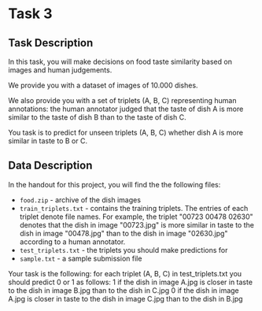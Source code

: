 # Task 3

## Task Description

In this task, you will make decisions on food taste similarity based on images and human judgements.

We provide you with a dataset of images of 10.000 dishes.

We also provide you with a set of triplets (A, B, C) representing human annotations: the human annotator judged that the taste of dish A is more similar to the taste of dish B than to the taste of dish C.

You task is to predict for unseen triplets (A, B, C) whether dish A is more similar in taste to B or C.

## Data Description

In the handout for this project, you will find the the following files:

- ```food.zip``` - archive of the dish images
- ```train_triplets.txt``` - contains the training triplets. The entries of each triplet denote file names. For example, the triplet "00723 00478 02630" denotes that the dish in image "00723.jpg" is more similar in taste to the dish in image "00478.jpg" than to the dish in image "02630.jpg" according to a human annotator.
- ```test_triplets.txt``` - the triplets you should make predictions for
- ```sample.txt``` - a sample submission file


Your task is the following: for each triplet (A, B, C) in test_triplets.txt you should predict 0 or 1 as follows:
1 if the dish in image A.jpg is closer in taste to the dish in image B.jpg than to the dish in C.jpg
0 if the dish in image A.jpg is closer in taste to the dish in image C.jpg than to the dish in B.jpg